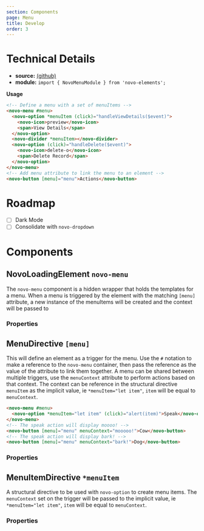 ```yaml
---
section: Components
page: Menu
title: Develop
order: 3
---
```


# Technical Details

- **source:** [(github)](https://github.com/bullhorn/novo-elements/blob/master/projects/novo-elements/src/elements/loading)
- **module:** `import { NovoMenuModule } from 'novo-elements';`

**Usage**

```html
<!-- Define a menu with a set of menuItems -->
<novo-menu #menu>
  <novo-option *menuItem (click)="handleViewDetails($event)">
    <novo-icon>preview</novo-icon>
    <span>View Details</span>
  </novo-option>
  <novo-divider *menuItem></novo-divider>
  <novo-option (click)="handleDelete($event)">
    <novo-icon>delete-o</novo-icon>
    <span>Delete Record</span>
  </novo-option>
</novo-menu>
<!-- Add menu attribute to link the menu to an element -->
<novo-button [menu]="menu">Actions</novo-button>
```

# Roadmap

- [ ] Dark Mode
- [ ] Consolidate with `novo-dropdown`

# Components

## NovoLoadingElement `novo-menu`

The `novo-menu` component is a hidden wrapper that holds the templates for a menu. When a menu is triggered by the element with the matching `[menu]` attribute, a new instance of the menuItems will be created and the context will be passed to

### Properties

<props-table component="MenuComponent"></props-table>

## MenuDirective `[menu]`

This will define an element as a trigger for the menu. Use the `#` notation to make a reference to the `novo-menu` container, then pass the reference as the value of the attribute to link them together. A menu can be shared between multiple triggers, use the `menuContext` attribute to perform actions based on that context. The context can be reference in the structural directive `menuItem` as the implicit value, ie `*menuItem="let item"`, `item` will be equal to `menuContext`.

```html
<novo-menu #menu>
  <novo-option *menuItem="let item" (click)="alert(item)">Speak</novo-option>
</novo-menu>
<!-- The speak action will display moooo! -->
<novo-button [menu]="menu" menuContext="mooooo!">Cow</novo-button>
<!-- The speak action will display bark! -->
<novo-button [menu]="menu" menuContext="bark!">Dog</novo-button>
```

### Properties

<props-table component="MenuDirective"></props-table>

## MenuItemDirective `*menuItem`

A structural directive to be used with `novo-option` to create menu items. The `menuContext` set on the trigger will be passed to the implicit value, ie `*menuItem="let item"`, `item` will be equal to `menuContext`.

### Properties

<props-table component="MenuItemDirective"></props-table>
